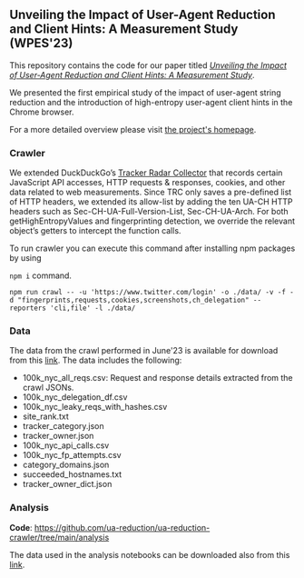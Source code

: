 ## Unveiling the Impact of User-Agent Reduction and Client Hints: A Measurement Study (WPES'23)

This repository contains the code for our paper titled [_Unveiling the Impact of User-Agent Reduction and Client Hints: A Measurement Study_](https://homes.esat.kuleuven.be/~asenol/ua-reduction/user_agent_reduction_wpes_23.pdf).

We presented the first empirical study of the impact of user-agent string reduction and the introduction of high-entropy user-agent client hints in the Chrome browser.

For a more detailed overview please visit [the project's homepage](https://homes.esat.kuleuven.be/~asenol/ua-reduction).

### Crawler
We extended DuckDuckGo’s [Tracker Radar Collector](https://github.com/duckduckgo/tracker-radar-collector) that records certain
JavaScript API accesses, HTTP requests & responses, cookies, and other data related to web measurements. Since TRC only saves a pre-defined list of HTTP headers, we extended its allow-list by adding the ten UA-CH HTTP headers such as Sec-CH-UA-Full-Version-List, Sec-CH-UA-Arch. For both getHighEntropyValues and fingerprinting detection, we override
the relevant object’s getters to intercept the function calls.

To run crawler you can execute this command after installing npm packages by using 

```npm i``` command.

```npm run crawl -- -u 'https://www.twitter.com/login' -o ./data/ -v -f -d "fingerprints,requests,cookies,screenshots,ch_delegation" --reporters 'cli,file' -l ./data/```

### Data
The data from the crawl performed in June'23 is available for download from this [link](xxxxx).
The data includes the following:

- 100k_nyc_all_reqs.csv: Request and response details extracted from the crawl JSONs.
- 100k_nyc_delegation_df.csv
- 100k_nyc_leaky_reqs_with_hashes.csv
- site_rank.txt
- tracker_category.json
- tracker_owner.json
- 100k_nyc_api_calls.csv
- 100k_nyc_fp_attempts.csv
- category_domains.json
- succeeded_hostnames.txt
- tracker_owner_dict.json


### Analysis
**Code**: https://github.com/ua-reduction/ua-reduction-crawler/tree/main/analysis

The data used in the analysis notebooks can be downloaded also from this [link](xxxxx).
